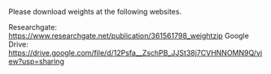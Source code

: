 Please download weights at the following websites.

Researchgate: https://www.researchgate.net/publication/361561798_weightzip
Google Drive: https://drive.google.com/file/d/12Psfa__ZschPB_JJSt38j7CVHNNOMN9Q/view?usp=sharing
